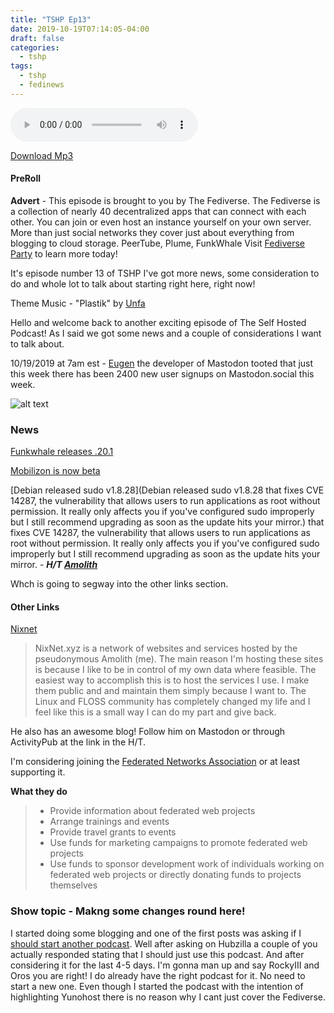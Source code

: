 ```yaml
---
title: "TSHP Ep13"
date: 2019-10-19T07:14:05-04:00
draft: false
categories:
  - tshp
tags:
  - tshp
  - fedinews
---
```

<audio controls>
    <source src="https://archive.org/download/tshp-ep13/tshp-ep13.mp3">
    </audio>
    
 [Download Mp3](https://archive.org/download/tshp-ep13/tshp-ep13.mp3) 
#### PreRoll
**Advert** - This episode is brought to you by The Fediverse. The Fediverse is a collection of nearly 40 decentralized apps that can connect with each other. You can join or even host an instance yourself on your own server. More than just social networks they cover just about everything from blogging to cloud storage. PeerTube, Plume, FunkWhale  Visit [Fediverse Party](https://www.fediverse.party/) to learn more today!

It's episode number 13 of TSHP I've got more news, some consideration to do and whole lot to talk about starting right here, right now!

Theme Music - "Plastik" by [Unfa](https://patreon.com/unfa)

Hello and welcome back to another exciting episode of The Self Hosted Podcast!
As I said we got some news and a couple of considerations I want to talk about. 

10/19/2019 at 7am est - [Eugen](https://mastodon.social/web/accounts/1) the developer of Mastodon tooted that just this week there has been 2400 new user signups on Mastodon.social this week.

![alt text](/img/Eugen.jpg)
### News
[Funkwhale releases .20.1](https://blog.funkwhale.audio/~/Announcements/blog-post-week-2019-42-a-quiet-time)

[Mobilizon is now beta](https://framablog.org/2019/10/15/mobilizon-lifting-the-veil-on-the-beta-release/)

[Debian released sudo v1.8.28](Debian released sudo v1.8.28 that fixes CVE 14287, the vulnerability that allows users to run applications as root without permission. It really only affects you if you've configured sudo improperly but I still recommend upgrading as soon as the update hits your mirror.) that fixes CVE 14287, the vulnerability that allows users to run applications as root without permission. It really only affects you if you've configured sudo improperly but I still recommend upgrading as soon as the update hits your mirror. - ***H/T [Amolith](https://masto.nixnet.xyz/@amolith)***

Whch is going to segway into the other links section.
#### Other Links
[Nixnet](https://nixnet.xyz/) 

>NixNet.xyz is a network of websites and services hosted by the pseudonymous Amolith (me). The main reason I'm hosting these sites is because I like to be in control of my own data where feasible. The easiest way to accomplish this is to host the services I use. I make them public and and maintain them simply because I want to. The Linux and FLOSS community has completely changed my life and I feel like this is a small way I can do my part and give back.

He also has an awesome blog! Follow him on Mastodon or through ActivityPub at the link in the H/T.

I'm considering joining the [Federated Networks Association](https://feneas.org/) or at least supporting it.

**What they do**

>- Provide information about federated web projects
>- Arrange trainings and events
>- Provide travel grants to events
>- Use funds for marketing campaigns to promote federated web projects
>- Use funds to sponsor development work of individuals working on federated web projects or directly donating funds to projects themselves

### Show topic - Makng some changes round here!
I started doing some blogging and one of the first posts was asking if I [should start another podcast](https://boneheadmedia.com/post/blog/considering-a-new-podcast/). Well after asking on Hubzilla a couple of you actually responded stating that I should just use this podcast. And after considering it for the last 4-5 days. 
I'm gonna man up and say RockyIII and Oros you are right! I do already have the right podcast for it. No need to start a new one. 
Even though I started the podcast with the intention of highlighting Yunohost there is no reason why I cant just cover the Fediverse. 
